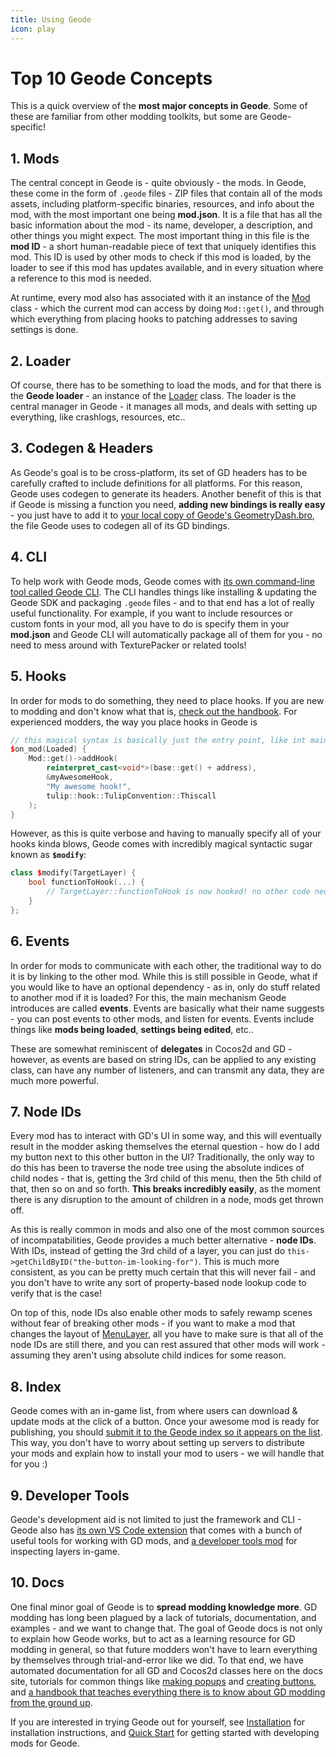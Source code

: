 ```yaml
---
title: Using Geode
icon: play
---
```


# Top 10 Geode Concepts

This is a quick overview of the **most major concepts in Geode**. Some of these are familiar from other modding toolkits, but some are Geode-specific!

## 1. Mods

The central concept in Geode is - quite obviously - the mods. In Geode, these come in the form of `.geode` files - ZIP files that contain all of the mods assets, including platform-specific binaries, resources, and info about the mod, with the most important one being **mod.json**. It is a file that has all the basic information about the mod - its name, developer, a description, and other things you might expect. The most important thing in this file is the **mod ID** - a short human-readable piece of text that uniquely identifies this mod. This ID is used by other mods to check if this mod is loaded, by the loader to see if this mod has updates available, and in every situation where a reference to this mod is needed.

At runtime, every mod also has associated with it an instance of the [Mod](/classes/geode/Mod) class - which the current mod can access by doing `Mod::get()`, and through which everything from placing hooks to patching addresses to saving settings is done.

## 2. Loader

Of course, there has to be something to load the mods, and for that there is the **Geode loader** - an instance of the [Loader](/classes/geode/Loader) class. The loader is the central manager in Geode - it manages all mods, and deals with setting up everything, like crashlogs, resources, etc..

## 3. Codegen & Headers

As Geode's goal is to be cross-platform, its set of GD headers has to be carefully crafted to include definitions for all platforms. For this reason, Geode uses codegen to generate its headers. Another benefit of this is that if Geode is missing a function you need, **adding new bindings is really easy** - you just have to add it to [your local copy of Geode's GeometryDash.bro](https://github.com/geode-sdk/geode/blob/main/bindings/GeometryDash.bro), the file Geode uses to codegen all of its GD bindings.

## 4. CLI

To help work with Geode mods, Geode comes with [its own command-line tool called Geode CLI](https://github.com/geode-sdk/cli). The CLI handles things like installing & updating the Geode SDK and packaging `.geode` files - and to that end has a lot of really useful functionality. For example, if you want to include resources or custom fonts in your mod, all you have to do is specify them in your **mod.json** and Geode CLI will automatically package all of them for you - no need to mess around with TexturePacker or related tools!

## 5. Hooks

In order for mods to do something, they need to place hooks. If you are new to modding and don't know what that is, [check out the handbook](/handbook/chap0.md). For experienced modders, the way you place hooks in Geode is
```cpp
// this magical syntax is basically just the entry point, like int main()
$on_mod(Loaded) {
    Mod::get()->addHook(
        reinterpret_cast<void*>(base::get() + address),
        &myAwesomeHook,
        "My awesome hook!",
        tulip::hook::TulipConvention::Thiscall
    );
}
```
However, as this is quite verbose and having to manually specify all of your hooks kinda blows, Geode comes with incredibly magical syntactic sugar known as **`$modify`**:
```cpp
class $modify(TargetLayer) {
    bool functionToHook(...) {
        // TargetLayer::functionToHook is now hooked! no other code necessary
    }
};
```

## 6. Events

In order for mods to communicate with each other, the traditional way to do it is by linking to the other mod. While this is still possible in Geode, what if you would like to have an optional dependency - as in, only do stuff related to another mod if it is loaded? For this, the main mechanism Geode introduces are called **events**. Events are basically what their name suggests - you can post events to other mods, and listen for events. Events include things like **mods being loaded**, **settings being edited**, etc..

These are somewhat reminiscent of **delegates** in Cocos2d and GD - however, as events are based on string IDs, can be applied to any existing class, can have any number of listeners, and can transmit any data, they are much more powerful.

## 7. Node IDs

Every mod has to interact with GD's UI in some way, and this will eventually result in the modder asking themselves the eternal question - how do I add my button next to this other button in the UI? Traditionally, the only way to do this has been to traverse the node tree using the absolute indices of child nodes - that is, getting the 3rd child of this menu, then the 5th child of that, then so on and so forth. **This breaks incredibly easily**, as the moment there is any disruption to the amount of children in a node, mods get thrown off.

As this is really common in mods and also one of the most common sources of incompatabilities, Geode provides a much better alternative - **node IDs**. With IDs, instead of getting the 3rd child of a layer, you can just do `this->getChildByID("the-button-im-looking-for")`. This is much more consistent, as you can be pretty much certain that this will never fail - and you don't have to write any sort of property-based node lookup code to verify that is the case!

On top of this, node IDs also enable other mods to safely rewamp scenes without fear of breaking other mods - if you want to make a mod that changes the layout of [MenuLayer](/classes/MenuLayer), all you have to make sure is that all of the node IDs are still there, and you can rest assured that other mods will work - assuming they aren't using absolute child indices for some reason.



## 8. Index

Geode comes with an in-game list, from where users can download & update mods at the click of a button. Once your awesome mod is ready for publishing, you should [submit it to the Geode index so it appears on the list](https://github.com/geode-sdk/mods). This way, you don't have to worry about setting up servers to distribute your mods and explain how to install your mod to users - we will handle that for you :)

## 9. Developer Tools

Geode's development aid is not limited to just the framework and CLI - Geode also has [its own VS Code extension](https://marketplace.visualstudio.com/items?itemName=GeodeSDK.geode) that comes with a bunch of useful tools for working with GD mods, and [a developer tools mod](https://github.com/geode-sdk/DevTools) for inspecting layers in-game.

## 10. Docs

One final minor goal of Geode is to **spread modding knowledge more**. GD modding has long been plagued by a lack of tutorials, documentation, and examples - and we want to change that. The goal of Geode docs is not only to explain how Geode works, but to act as a learning resource for GD modding in general, so that future modders won't have to learn everything by themselves through trial-and-error like we did. To that end, we have automated documentation for all GD and Cocos2d classes here on the docs site, tutorials for common things like [making popups](/tutorials/popup.md) and [creating buttons](/tutorials/buttons.md), and [a handbook that teaches everything there is to know about GD modding from the ground up](/handbook/chap0.md).

If you are interested in trying Geode out for yourself, see [Installation](/installation.md) for installation instructions, and [Quick Start](/quickstart.md) for getting started with developing mods for Geode.
